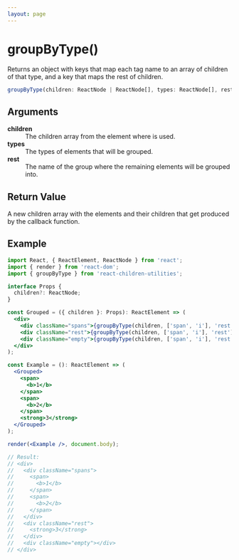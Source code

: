 ```yaml
---
layout: page
---
```


# groupByType()

Returns an object with keys that map each tag name to an array of children of that type, and a key that maps the rest of children.

```typescript
groupByType(children: ReactNode | ReactNode[], types: ReactNode[], rest?: string): { [name: string]: ReactNode[] }
```

## Arguments

<dl>
  <dt><b>children</b></dt>
  <dd>The children array from the element where is used.</dd>
  <dt><b>types</b></dt>
  <dd>The types of elements that will be grouped.</dd>
  <dt><b>rest</b></dt>
  <dd>The name of the group where the remaining elements will be grouped into.</dd>
</dl>

## Return Value

A new children array with the elements and their children that get produced by the callback function.

## Example

```jsx
import React, { ReactElement, ReactNode } from 'react';
import { render } from 'react-dom';
import { groupByType } from 'react-children-utilities';

interface Props {
  children?: ReactNode;
}

const Grouped = ({ children }: Props): ReactElement => (
  <div>
    <div className="spans">{groupByType(children, ['span', 'i'], 'rest').span}</div>
    <div className="rest">{groupByType(children, ['span', 'i'], 'rest').rest}</div>
    <div className="empty">{groupByType(children, ['span', 'i'], 'rest').i}</div>
  </div>
);

const Example = (): ReactElement => (
  <Grouped>
    <span>
      <b>1</b>
    </span>
    <span>
      <b>2</b>
    </span>
    <strong>3</strong>
  </Grouped>
);

render(<Example />, document.body);

// Result:
// <div>
//   <div className="spans">
//     <span>
//       <b>1</b>
//     </span>
//     <span>
//       <b>2</b>
//     </span>
//   </div>
//   <div className="rest">
//     <strong>3</strong>
//   </div>
//   <div className="empty"></div>
// </div>
```
